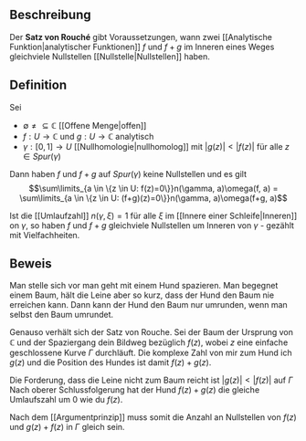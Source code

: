 ## Beschreibung

Der **Satz von Rouché** gibt Voraussetzungen, wann zwei [[Analytische Funktion|analytischer Funktionen]] $f$ und $f+g$ im Inneren eines Weges gleichviele Nullstellen [[Nullstelle|Nullstellen]] haben.

## Definition
Sei
- $\emptyset \neq \subseteq \mathbb{C}$ [[Offene Menge|offen]]
- $f: U \to \mathbb{C}$ und $g: U \to \mathbb{C}$ analytisch
- $\gamma:[0,1] \to U$ [[Nullhomologie|nullhomolog]] mit $|g(z)|<|f(z)|$ für alle $z \in Spur(\gamma)$

Dann haben $f$ und $f+g$ auf $Spur(\gamma)$ keine Nullstellen und es gilt
$$\sum\limits_{a \in \{z \in U: f(z)=0\}}n(\gamma, a)\omega(f, a) = \sum\limits_{a \in \{z \in U: (f+g)(z)=0\}}n(\gamma, a)\omega(f+g, a)$$

Ist die [[Umlaufzahl]] $n(\gamma, \xi) = 1$ für alle $\xi$ im [[Innere einer Schleife|Inneren]] on $\gamma$, so haben $f$ und $f+g$ gleichviele Nullstellen um Inneren von $\gamma$ - gezählt mit Vielfachheiten.

## Beweis
Man stelle sich vor man geht mit einem Hund spazieren. Man begegnet einem Baum, hält die Leine aber so kurz, dass der Hund den Baum nie erreichen kann. Dann kann der Hund den Baum nur umrunden, wenn man selbst den Baum umrundet.

Genauso verhält sich der Satz von Rouche.
Sei der Baum der Ursprung von $\mathbb{C}$ und der Spaziergang dein Bildweg bezüglich $f(z)$, wobei $z$ eine einfache geschlossene Kurve $\Gamma$ durchläuft.
Die komplexe Zahl von mir zum Hund ich $g(z)$ und die Position des Hundes ist damit $f(z)+g(z)$.

Die Forderung, dass die Leine nicht zum Baum reicht ist $|g(z)|<|f(z)|$ auf $\Gamma$
Nach oberer Schlussfolgerung hat der Hund $f(z)+g(z)$ die gleiche Umlaufszahl um $0$ wie du $f(z)$.

Nach dem [[Argumentprinzip]] muss somit die Anzahl an Nullstellen von $f(z)$ und $g(z)+f(z)$ in $\Gamma$ gleich sein. 